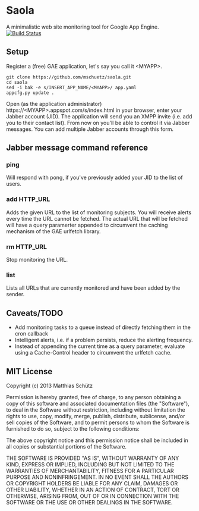 # Saola
A minimalistic web site monitoring tool for Google App Engine.
[![Build Status](https://secure.travis-ci.org/mschuetz/saola.png)](http://travis-ci.org/mschuetz/saola)

## Setup
Register a (free) GAE application, let's say you call it &lt;MYAPP&gt;.

	git clone https://github.com/mschuetz/saola.git
	cd saola
	sed -i bak -e s/INSERT_APP_NAME/<MYAPP>/ app.yaml
	appcfg.py update .

Open (as the application administrator) https://&lt;MYAPP&gt;.appspot.com/s/index.html in your browser, enter your Jabber account (JID). The application will send you an XMPP invite (i.e. add you to their contact list). From now on you'll be able to control it via Jabber messages. You can add multiple Jabber accounts through this form. 

## Jabber message command reference
### ping
Will respond with pong, if you've previously added your JID to the list of users.

### add HTTP_URL
Adds the given URL to the list of monitoring subjects. You will receive alerts every time the URL cannot be fetched. The actual URL that will be fetched will have a query paramerter appended to circumvent the caching mechanism of the GAE urlfetch library.

### rm HTTP_URL
Stop monitoring the URL.

### list
Lists all URLs that are currently monitored and have been added by the sender.

## Caveats/TODO
* Add monitoring tasks to a queue instead of directly fetching them in the cron callback
* Intelligent alerts, i.e. if a problem persists, reduce the alerting frequency.
* Instead of appending the current time as a query parameter, evaluate using a Cache-Control header to circumvent the urlfetch cache.

## MIT License

Copyright (c) 2013 Matthias Schütz

Permission is hereby granted, free of charge, to any person obtaining a copy of this software and associated documentation files (the "Software"), to deal in the Software without restriction, including without limitation the rights to use, copy, modify, merge, publish, distribute, sublicense, and/or sell copies of the Software, and to permit persons to whom the Software is furnished to do so, subject to the following conditions:

The above copyright notice and this permission notice shall be included in all copies or substantial portions of the Software.

THE SOFTWARE IS PROVIDED "AS IS", WITHOUT WARRANTY OF ANY KIND, EXPRESS OR IMPLIED, INCLUDING BUT NOT LIMITED TO THE WARRANTIES OF MERCHANTABILITY, FITNESS FOR A PARTICULAR PURPOSE AND NONINFRINGEMENT. IN NO EVENT SHALL THE AUTHORS OR COPYRIGHT HOLDERS BE LIABLE FOR ANY CLAIM, DAMAGES OR OTHER LIABILITY, WHETHER IN AN ACTION OF CONTRACT, TORT OR OTHERWISE, ARISING FROM, OUT OF OR IN CONNECTION WITH THE SOFTWARE OR THE USE OR OTHER DEALINGS IN THE SOFTWARE.
